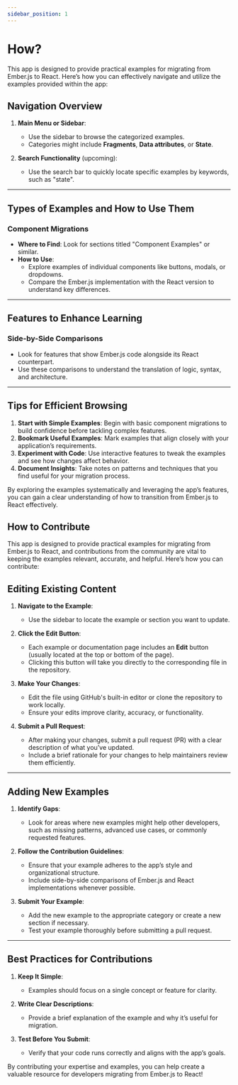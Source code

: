 ```yaml
---
sidebar_position: 1
---
```


# How?

This app is designed to provide practical examples for migrating from Ember.js to React. Here’s how you can effectively navigate and utilize the examples provided within the app:

## Navigation Overview

1. **Main Menu or Sidebar**: 
   - Use the sidebar to browse the categorized examples.
   - Categories might include **Fragments**, **Data attributes**, or **State**.

2. **Search Functionality** (upcoming): 
   - Use the search bar to quickly locate specific examples by keywords, such as "state".

---

## Types of Examples and How to Use Them

### Component Migrations
- **Where to Find**: Look for sections titled "Component Examples" or similar.
- **How to Use**:
  - Explore examples of individual components like buttons, modals, or dropdowns.
  - Compare the Ember.js implementation with the React version to understand key differences.



---

## Features to Enhance Learning

### Side-by-Side Comparisons
- Look for features that show Ember.js code alongside its React counterpart.
- Use these comparisons to understand the translation of logic, syntax, and architecture.

---

## Tips for Efficient Browsing

1. **Start with Simple Examples**: Begin with basic component migrations to build confidence before tackling complex features.
2. **Bookmark Useful Examples**: Mark examples that align closely with your application’s requirements.
3. **Experiment with Code**: Use interactive features to tweak the examples and see how changes affect behavior.
4. **Document Insights**: Take notes on patterns and techniques that you find useful for your migration process.

By exploring the examples systematically and leveraging the app’s features, you can gain a clear understanding of how to transition from Ember.js to React effectively.

## How to Contribute

This app is designed to provide practical examples for migrating from Ember.js to React, and contributions from the community are vital to keeping the examples relevant, accurate, and helpful. Here’s how you can contribute:

## Editing Existing Content

1. **Navigate to the Example**:
   - Use the sidebar to locate the example or section you want to update.

2. **Click the Edit Button**:
   - Each example or documentation page includes an **Edit** button (usually located at the top or bottom of the page).
   - Clicking this button will take you directly to the corresponding file in the repository.

3. **Make Your Changes**:
   - Edit the file using GitHub's built-in editor or clone the repository to work locally.
   - Ensure your edits improve clarity, accuracy, or functionality.

4. **Submit a Pull Request**:
   - After making your changes, submit a pull request (PR) with a clear description of what you’ve updated.
   - Include a brief rationale for your changes to help maintainers review them efficiently.

---

## Adding New Examples

1. **Identify Gaps**:
   - Look for areas where new examples might help other developers, such as missing patterns, advanced use cases, or commonly requested features.

2. **Follow the Contribution Guidelines**:
   - Ensure that your example adheres to the app’s style and organizational structure.
   - Include side-by-side comparisons of Ember.js and React implementations whenever possible.

3. **Submit Your Example**:
   - Add the new example to the appropriate category or create a new section if necessary.
   - Test your example thoroughly before submitting a pull request.

---

## Best Practices for Contributions

1. **Keep It Simple**:
   - Examples should focus on a single concept or feature for clarity.

2. **Write Clear Descriptions**:
   - Provide a brief explanation of the example and why it’s useful for migration.

3. **Test Before You Submit**:
   - Verify that your code runs correctly and aligns with the app’s goals.

By contributing your expertise and examples, you can help create a valuable resource for developers migrating from Ember.js to React!

